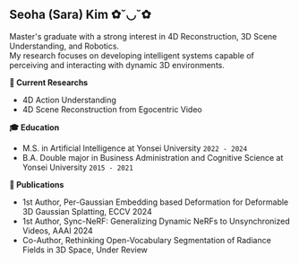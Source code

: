 ## Seoha (Sara) Kim ✿˘◡˘✿
Master's graduate with a strong interest in 4D Reconstruction, 3D Scene Understanding, and Robotics. <br>
My research focuses on developing intelligent systems capable of perceiving and interacting with dynamic 3D environments.


**📌 Current Researchs**
- 4D Action Understanding
- 4D Scene Reconstruction from Egocentric Video

**🎓 Education**
- M.S. in Artificial Intelligence at Yonsei University ```2022 - 2024``` 
- B.A. Double major in Business Administration and Cognitive Science at Yonsei University ```2015 - 2021```


**📝 Publications**
- 1st Author, Per-Gaussian Embedding based Deformation for Deformable 3D Gaussian Splatting, ECCV 2024
- 1st Author, Sync-NeRF: Generalizing Dynamic NeRFs to Unsynchronized Videos, AAAI 2024
- Co-Author, Rethinking Open-Vocabulary Segmentation of Radiance Fields in 3D Space, Under Review
